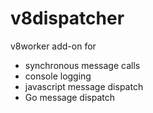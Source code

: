 # v8dispatcher

v8worker add-on for 
- synchronous message calls
- console logging
- javascript message dispatch
- Go message dispatch